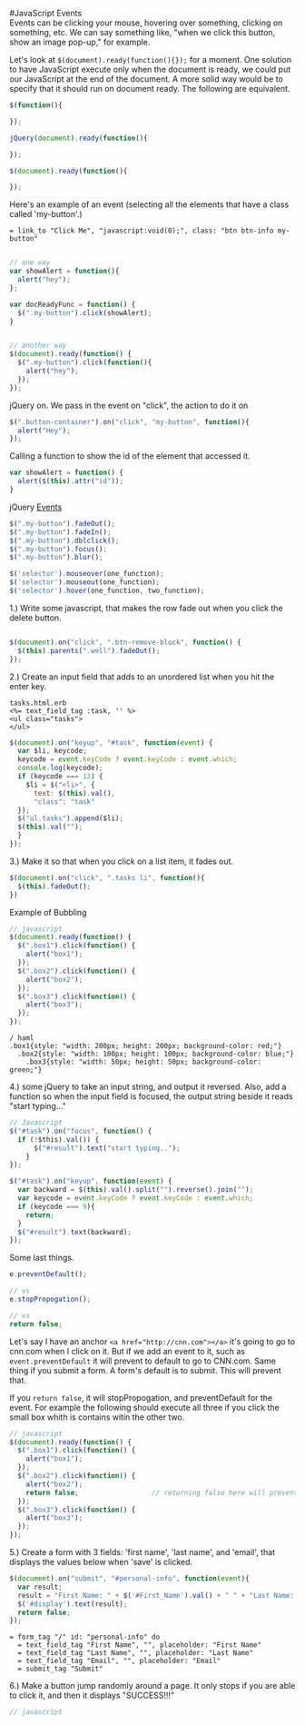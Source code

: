 #JavaScript Events  
Events can be clicking your mouse, hovering over something, clicking on something, etc. We can say something like, "when we click this button, show an image pop-up," for example.  
  
Let's look at `$(document).ready(function(){});` for a moment. One solution to have JavaScript execute only when the document is ready, we could put our JavaScript at the end of the document. A more solid way would be to specify that it should run on document ready. The following are equivalent.  
```javascript
$(function(){

});

jQuery(document).ready(function(){

});

$(document).ready(function(){

});
```  
Here's an example of an event (selecting all the elements that have a class called 'my-button'.)
```haml
= link_to "Click Me", "javascript:void(0);", class: "btn btn-info my-button" 


```
```javascript
// one way
var showAlert = function(){
  alert("hey");
};

var docReadyFunc = function() {
  $(".my-button").click(showAlert);
}


// another way
$(document).ready(function() {
  $(".my-button").click(function(){
    alert("hey");
  });
});

```  
jQuery on. We pass in the event on "click", the action to do it on  
```javascript
$(".button-container").on("click", "my-button", function(){
  alert("Hey");
});
```   
Calling a function to show the id of the element that accessed it.    
```javascript
var showAlert = function() {
  alert($(this).attr("id"));
}
```  
jQuery [Events](http://api.jquery.com/category/events/)  
```javascript
$(".my-button").fadeOut();
$(".my-button").fadeIn();
$(".my-button").dblclick();
$(".my-button").focus();
$(".my-button").blur();

$('selector').mouseover(one_function);
$('selector').mouseout(one_function);
$('selector').hover(one_function, two_function);
```  
1.) Write some javascript, that makes the row fade out when you click the delete button.  
```javascript

$(document).on("click", ".btn-remove-block", function() {
  $(this).parents(".well").fadeOut();
});
```  
2.) Create an input field that adds to an unordered list when you hit the enter key.  
```erb
tasks.html.erb
<%= text_field_tag :task, '' %>
<ul class="tasks">
</ul>

```
```javascript
$(document).on("keyup", "#task", function(event) {
  var $li, keycode;
  keycode = event.keyCode ? event.keyCode : event.which;
  console.log(keycode);
  if (keycode === 13) {
    $li = $("<li>", {
      text: $(this).val(),
      "class": "task"
  });
  $("ul.tasks").append($li);
  $(this).val("");
  }
});

```  
3.) Make it so that when you click on a list item, it fades out.  
```javascript
$(document).on("click", ".tasks li", function(){
  $(this).fadeOut();
})
```  
Example of Bubbling  
```javascript
// javascript
$(document).ready(function() {
  $(".box1").click(function() {
    alert("box1");
  });
  $(".box2").click(function() {
    alert("box2");
  });
  $(".box3").click(function() {
    alert("box3");
  });
});
```  
```haml
/ haml
.box1{style: "width: 200px; height: 200px; background-color: red;"}
  .box2{style: "width: 100px; height: 100px; background-color: blue;"}
    .box3{style: "width: 50px; height: 50px; background-color: green;"}
```  
4.) some jQuery to take an input string, and output it reversed. Also, add a function so when the input field is focused, the output string beside it reads "start typing..."      
```javascript
// Javascript
$("#task").on("focus", function() {
  if (!$this).val()) {
      $("#result").text("start typing..");
    }
});

$("#task").on("keyup", function(event) {
  var backward = $(this).val().split("").reverse().join("");
  var keycode = event.keyCode ? event.keyCode : event.which;
  if (keycode === 9){
    return;
  }
  $("#result").text(backward);
});
```  
Some last things.  
```javascript
e.preventDefault();

// vs
e.stopPropogation();

// vs
return false;
```  
Let's say I have an anchor `<a href="http://cnn.com"></a>` it's going to go to cnn.com when I click on it. But if we add an event to it, such as `event.preventDefault` it will prevent to default to go to CNN.com. Same thing if you submit a form. A form's default is to submit. This will prevent that.  
  
If you `return false`, it will stopPropogation, and preventDefault for the event. For example the following should execute all three if you click the small box whith is contains witin the other two.  
```javascript
// javascript
$(document).ready(function() {
  $(".box1").click(function() {
    alert("box1");
  });
  $(".box2").click(function() {
    alert("box2");
    return false;                  // returning false here will prevent any further events from bubbling up
  });
  $(".box3").click(function() {
    alert("box3");
  });
});
```  
5.) Create a form with 3 fields: 'first name', 'last name', and 'email', that displays the values below when 'save' is clicked.
```javascript
$(document).on("submit", "#personal-info", function(event){
  var result;
  result = "First Name: " + $('#First_Name').val() + " " + "Last Name: " + $('#last_name').val() + "Email: " + $('#Email');
  $('#display').text(result);
  return false;
});
```
```haml
= form_tag "/" id: "personal-info" do
  = text_field_tag "First Name", "", placeholder: "First Name"
  = text_field_tag "Last Name", "", placeholder: "Last Name"
  = text_field_tag "Email", "", placeholder: "Email"
  = submit_tag "Submit"
```  
6.) Make a button jump randomly around a page. It only stops if you are able to click it, and then it displays "SUCCESS!!!"  
```javascript
// javascript
```
  
